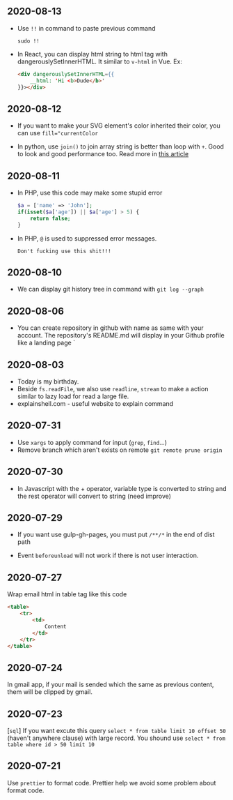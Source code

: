 ## 2020-08-13

- Use `!!` in command to paste previous command

    ```
    sudo !!
    ```
- In React, you can display html string to html tag with dangerouslySetInnerHTML. It similar to `v-html` in Vue. Ex:

    ```html
    <div dangerouslySetInnerHTML={{
        __html: 'Hi <b>Dude</b>'
    }}></div>
    ```

## 2020-08-12

- If you want to make your SVG element's color inherited their color, you can use `fill="currentColor`

- In python, use `join()` to join array string is better than loop with `+`. Good to look and good performance too. Read more in [this article](https://towardsdatascience.com/do-not-use-to-join-strings-in-python-f89908307273)

## 2020-08-11

- In PHP, use this code may make some stupid error
    ```php
    $a = ['name' => 'John'];
    if(isset($a['age']) || $a['age'] > 5) {
        return false;
    }
    ```

- In PHP, `@` is used to suppressed error messages.
    ```
    Don't fucking use this shit!!!
    ```

## 2020-08-10

- We can display git history tree in command with `git log --graph`

## 2020-08-06

- You can create repository in github with name as same with your account. The repository's README.md will display in your Github profile like a landing page
`
## 2020-08-03

- Today is my birthday.
- Beside `fs.readFile`, we also use `readline`, `stream` to make a action similar to lazy load for read a large file.
- explainshell.com - useful website to explain command

## 2020-07-31

- Use `xargs` to apply command for input (`grep`, `find`...)
- Remove branch which aren't exists on remote `git remote prune origin`

## 2020-07-30

- In Javascript with the + operator, variable type is converted to string and the rest operator will convert to string (need improve)

## 2020-07-29

- If you want use gulp-gh-pages, you must put `/**/*` in the end of dist path

- Event `beforeunload` will not work if there is not user interaction.

## 2020-07-27

Wrap email html in table tag like this code

```html
<table>
    <tr>
        <td>
            Content
        </td>
    </tr>
</table>
```

## 2020-07-24

In gmail app, if your mail is sended which the same as previous content, them will be clipped by gmail.

## 2020-07-23

[`sql`] If you want excute this query `select * from table limit 10 offset 50` (haven't anywhere clause) with large record. You shound use `select * from table where id > 50 limit 10` 

## 2020-07-21

Use `prettier` to format code. Prettier help we avoid some problem about format code.